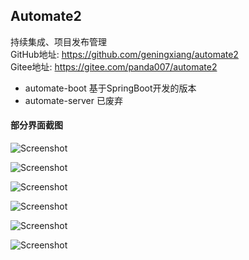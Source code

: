 ## Automate2
持续集成、项目发布管理  
GitHub地址: https://github.com/geningxiang/automate2  
Gitee地址: https://gitee.com/panda007/automate2

- automate-boot 基于SpringBoot开发的版本
- automate-server 已废弃

#### 部分界面截图
![Screenshot](https://panda007.gitee.io/static/automate/images/1.png)

![Screenshot](https://panda007.gitee.io/static/automate/images/2.png)

![Screenshot](https://panda007.gitee.io/static/automate/images/3.png)

![Screenshot](https://panda007.gitee.io/static/automate/images/4.png)

![Screenshot](https://panda007.gitee.io/static/automate/images/11.png)

![Screenshot](https://panda007.gitee.io/static/automate/images/12.png)


